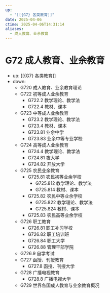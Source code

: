 ```yaml
---
up:
  - "[[{G7} 各类教育]]"
date: 2025-04-06
ctime: 2025-04-06T14:31:14
aliases:
  - 成人教育、业余教育
---
```


# G72 成人教育、业余教育

- up: [[{G7} 各类教育]]
- down:	
	- G720 成人教育、业余教育理论
	- G722 初等成人业余教育
		- G722.2 教学理论、教学法
		- G722.4 教材、课本
	- G723 中等成人业余教育
		- G723.2 教学理论、教学法
		- G723.4 教材、课本
		- G723.81 业余中学
		- G723.83 业余中等专业学校
	- G724 高等成人业余教育
		- G724.4 教学理论、教学法
		- G724.81 夜大学
		- G724.82 开放大学
	- G725 农民业余教育
		- G725.81 农民初等业余学校
			- G725.812 教学理论、教学法
			- G725.814 教材、课本
		- G725.82 农民中等业余学校
			- G725.822 教学理论、教学法
			- G725.824 教材、课本
		- G725.83 农民高等业余学校
	- G726 职工教育
		- G726.81 职工补习学校
		- G726.82 职工培训班
		- G726.84 职工大学
		- G726.88 管理干部学院
	- G726.9 自学考试
	- G727 函授、刊授教育
		- G727.8 函授、刊授大学
	- G728 广播电视教育
		- G728.8 广播电视大学
	- G729 世界各国成人教育与业余教育概况
	
